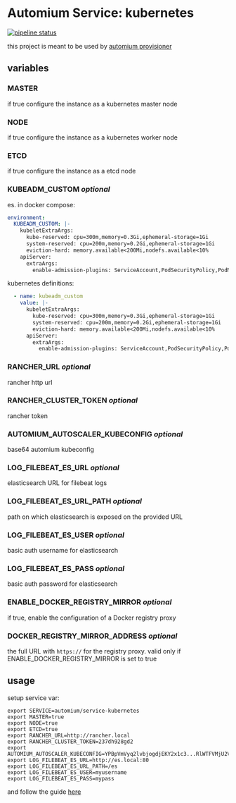 Automium Service: kubernetes 
======================================

[![pipeline status](https://gitlab.com/automium/service-kubernetes/badges/master/pipeline.svg)](https://gitlab.com/automium/service-kubernetes/commits/master)

this project is meant to be used by [automium provisioner](https://github.com/automium/provisioner)

## variables

### MASTER

if true configure the instance as a kubernetes master node

### NODE

if true configure the instance as a kubernetes worker node

### ETCD

if true configure the instance as a etcd node

### KUBEADM_CUSTOM _optional_


es. in docker compose:
```yaml
environment:
  KUBEADM_CUSTOM: |-
    kubeletExtraArgs:
      kube-reserved: cpu=300m,memory=0.3Gi,ephemeral-storage=1Gi
      system-reserved: cpu=200m,memory=0.2Gi,ephemeral-storage=1Gi
      eviction-hard: memory.available<200Mi,nodefs.available<10%
    apiServer:
      extraArgs:
        enable-admission-plugins: ServiceAccount,PodSecurityPolicy,PodNodeSelector

```

kubernetes definitions:
```yaml
  - name: kubeadm_custom
    value: |-
      kubeletExtraArgs:
        kube-reserved: cpu=300m,memory=0.3Gi,ephemeral-storage=1Gi
        system-reserved: cpu=200m,memory=0.2Gi,ephemeral-storage=1Gi
        eviction-hard: memory.available<200Mi,nodefs.available<10%
      apiServer:
        extraArgs:
          enable-admission-plugins: ServiceAccount,PodSecurityPolicy,PodNodeSelector

```


### RANCHER_URL _optional_

rancher http url

### RANCHER_CLUSTER_TOKEN _optional_

rancher token

### AUTOMIUM_AUTOSCALER_KUBECONFIG _optional_

base64 automium kubeconfig

### LOG_FILEBEAT_ES_URL _optional_ 

elasticsearch URL for filebeat logs

### LOG_FILEBEAT_ES_URL_PATH _optional_

path on which elasticsearch is exposed on the provided URL

### LOG_FILEBEAT_ES_USER _optional_

basic auth username for elasticsearch 

### LOG_FILEBEAT_ES_PASS _optional_ 

basic auth password for elasticsearch 

### ENABLE_DOCKER_REGISTRY_MIRROR _optional_

if true, enable the configuration of a Docker registry proxy

### DOCKER_REGISTRY_MIRROR_ADDRESS _optional_

the full URL with `https://` for the registry proxy. valid only if ENABLE_DOCKER_REGISTRY_MIRROR is set to true

## usage

setup service var:
```
export SERVICE=automium/service-kubernetes
export MASTER=true
export NODE=true
export ETCD=true
export RANCHER_URL=http://rancher.local
export RANCHER_CLUSTER_TOKEN=237dh928gd2
export AUTOMIUM_AUTOSCALER_KUBECONFIG=YPBpVmVyq2lvbjogdjEKY2x1c3...RlWTFVMjU2Vkc1Q2RYTjZVMGhpYm1wUfo=
export LOG_FILEBEAT_ES_URL=http://es.local:80
export LOG_FILEBEAT_ES_URL_PATH=/es
export LOG_FILEBEAT_ES_USER=myusername
export LOG_FILEBEAT_ES_PASS=mypass
```

and follow the guide [here](https://github.com/automium/provisioner/blob/master/README.md#guide)
